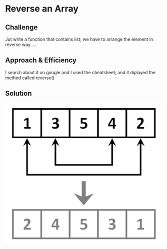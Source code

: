 # Reverse an Array


## Challenge
Jut write a function that contains list; we have to arrange the element in reverse way.....

## Approach & Efficiency
I search about it on google and I used the cheatsheet; and it diplayed the method called reverse()

## Solution
![whiteboard-image](./assets/array-reverse.png)